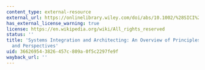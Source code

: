```yaml
---
content_type: external-resource
external_url: https://onlinelibrary.wiley.com/doi/abs/10.1002/%28SICI%291520-6858%281998
has_external_license_warning: true
license: https://en.wikipedia.org/wiki/All_rights_reserved
status: ''
title: 'Systems Integration and Architecting: An Overview of Principles, Practices,
  and Perspectives'
uid: 36626954-3826-457c-809a-0f5c2297fe9f
wayback_url: ''
---
```

